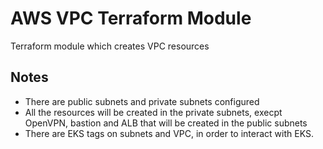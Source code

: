# AWS VPC Terraform Module

Terraform module which creates VPC resources


## Notes

- There are public subnets and private subnets configured
- All the resources will be created in the private subnets, execpt OpenVPN, bastion and ALB that will be created in the public subnets
- There are EKS tags on subnets and VPC, in order to interact with EKS.

